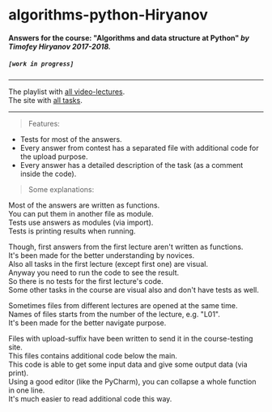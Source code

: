 # algorithms-python-Hiryanov
#### Answers for the course: "Algorithms and data structure at Python" _____by Timofey Hiryanov 2017-2018._____
##### `[work in progress]`
***
The playlist with [all video-lectures](https://www.youtube.com/watch?v=KdZ4HF1SrFs&list=PLRDzFCPr95fK7tr47883DFUbm4GeOjjc0).  
The site with [all tasks](http://judge.mipt.ru/mipt_cs_on_python3/).
***
>Features:
- Tests for most of the answers.
- Every answer from contest has a separated file with additional code for the upload purpose.
- Every answer has a detailed description of the task (as a comment inside the code).

>Some explanations:

Most of the answers are written as functions.  
You can put them in another file as module.  
Tests use answers as modules (via import).  
Tests is printing results when running.

Though, first answers from the first lecture aren't written as functions.  
It's been made for the better understanding by novices.  
Also all tasks in the first lecture (except first one) are visual.  
Anyway you need to run the code to see the result.  
So there is no tests for the first lecture's code.  
Some other tasks in the course are visual also and don't have tests as well.

Sometimes files from different lectures are opened at the same time.  
Names of files starts from the number of the lecture, e.g. "L01".  
It's been made for the better navigate purpose.

Files with upload-suffix have been written to send it in the course-testing site.  
This files contains additional code below the main.  
This code is able to get some input data and give some output data (via print).  
Using a good editor (like the PyCharm), you can collapse a whole function in one line.  
It's much easier to read additional code this way.